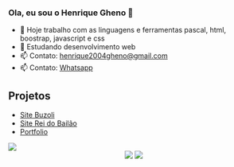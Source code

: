 ### Ola, eu sou o Henrique Gheno 👋

- 🔭 Hoje trabalho com as linguagens e ferramentas pascal, html, boostrap, javascript e css
- 🌱 Estudando desenvolvimento web
- 📫 Contato: henrique2004gheno@gmail.com
- 📫 Contato: <a href="https://api.whatsapp.com/send?phone=5551997809848&text=Ol%C3%A1%20Henrique%20Gheno">Whatsapp</a>


<h2>Projetos</h2>

- <a href="https://www.buzoli.com.br/">Site Buzoli</a>
- <a href="https://www.clubereidobailao.com.br/">Site Rei do Bailão</a>
- <a href="https://euhenriquegheno.github.io">Portfolio</a>

<img src="https://gpvc.arturio.dev/euhenriquegheno">

<div style="text-align:center;">
  <img src="https://github-profile-trophy.vercel.app/?username=euhenriquegheno&theme=onedark">
  <img src="https://streak-stats.demolab.com/?user=euhenriquegheno&theme=dark">
  </div>



  
  
  

  
 

